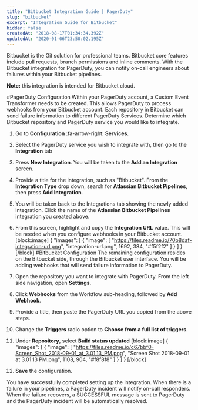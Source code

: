 ```yaml
---
title: "Bitbucket Integration Guide | PagerDuty"
slug: "bitbucket"
excerpt: "Integration Guide for Bitbucket"
hidden: false
createdAt: "2018-08-17T01:34:34.392Z"
updatedAt: "2020-01-06T23:50:02.195Z"
---
```

Bitbucket is the Git solution for professional teams. Bitbucket core features include pull requests, branch permissions and inline comments. With the Bitbucket integration for PagerDuty, you can notify on-call engineers about failures within your Bitbucket pipelines.

**Note:** this integration is intended for Bitbucket cloud.

#PagerDuty Configuration
Within your PagerDuty account, a Custom Event Transformer needs to be created. This allows PagerDuty to process webhooks from your Bitbucket account. Each repository in Bitbucket can send failure information to different PagerDuty Services. Determine which Bitbucket repository and PagerDuty service you would like to integrate.

1. Go to **Configuration** :fa-arrow-right: **Services**. 
2. Select the PagerDuty service you wish to integrate with, then go to the **Integration** tab
3. Press **New Integration**. You will be taken to the **Add an Integration** screen.
4. Provide a title for the integration, such as "Bitbucket". From the **Integration Type** drop down, search for **Atlassian Bitbucket Pipelines**, then press **Add Integration**.
5. You will be taken back to the Integrations tab showing the newly added integration. Click the name of the **Atlassian Bitbucket Pipelines** integration you created above.
6. From this screen, highlight and copy the **Integration URL** value. This will be needed when you configure webhooks in your Bitbucket account. 
[block:image]
{
  "images": [
    {
      "image": [
        "https://files.readme.io/70b8daf-integration-url.png",
        "integration-url.png",
        1692,
        384,
        "#f5f2f2"
      ]
    }
  ]
}
[/block]
#Bitbucket Configuration
The remaining configuration resides on the Bitbucket side, through the Bitbucket user interface. You will be adding webhooks that will send failure information to PagerDuty.

1. Open the repository you want to integrate with PagerDuty. From the left side navigation, open **Settings**.
2. Click **Webhooks** from the Workflow sub-heading, followed by **Add Webhook**.
3. Provide a title, then paste the PagerDuty URL you copied from the above steps.
4. Change the **Triggers** radio option to **Choose from a full list of triggers**.
5. Under **Repository**, select **Build status updated**
[block:image]
{
  "images": [
    {
      "image": [
        "https://files.readme.io/c67bbf0-Screen_Shot_2018-09-01_at_3.01.13_PM.png",
        "Screen Shot 2018-09-01 at 3.01.13 PM.png",
        1108,
        904,
        "#f8f8f8"
      ]
    }
  ]
}
[/block]
6. **Save** the configuration. 

You have successfully completed setting up the integration. When there is a failure in your pipelines, a PagerDuty incident will notify on-call responders. When the failure recovers, a SUCCESSFUL message is sent to PagerDuty and the PagerDuty incident will be automatically resolved.